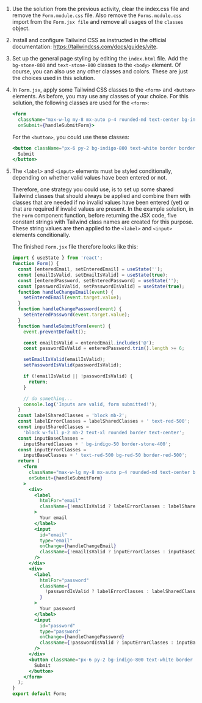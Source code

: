 1. Use the solution from the previous activity, clear the index.css file and remove the `Form.module.css` file. Also remove the `Forms.module.css` import from the `Form.jsx file` and remove all usages of the `classes` object.

2. Install and configure Tailwind CSS as instructed in the official documentation: https://tailwindcss.com/docs/guides/vite.

3. Set up the general page styling by editing the `index.html` file. Add the `bg-stone-800` and `text-stone-800` classes to the `<body>` element. Of course, you can also use any other classes and colors. These are just the choices used in this solution.

4. In `Form.jsx`, apply some Tailwind CSS classes to the `<form>` and `<button>` elements. As before, you may use any classes of your choice. For this solution, the following classes are used for the `<form>`:

   ```jsx
   <form
     className="max-w-lg my-8 mx-auto p-4 rounded-md text-center bg-indigo-100"
     onSubmit={handleSubmitForm}>
   ```

   For the `<button>`, you could use these classes:

   ```jsx
   <button className="px-6 py-2 bg-indigo-800 text-white border border-indigo-800 rounded hover:bg-indigo-900">
     Submit
   </button>
   ```

5. The `<label>` and `<input>` elements must be styled conditionally, depending on whether valid values have been entered or not.

   Therefore, one strategy you could use, is to set up some shared Tailwind classes that should always be applied and combine them with classes that are needed if no invalid values have been entered (yet) or that are required if invalid values are present.
   In the example solution, in the `Form` component function, before returning the JSX code, five constant strings with Tailwind class names are created for this purpose. These string values are then applied to the `<label>` and `<input>` elements conditionally.

   The finished `Form.jsx` file therefore looks like this:

   ```jsx
   import { useState } from 'react';
   function Form() {
     const [enteredEmail, setEnteredEmail] = useState('');
     const [emailIsValid, setEmailIsValid] = useState(true);
     const [enteredPassword, setEnteredPassword] = useState('');
     const [passwordIsValid, setPasswordIsValid] = useState(true);
     function handleChangeEmail(event) {
       setEnteredEmail(event.target.value);
     }
     function handleChangePassword(event) {
       setEnteredPassword(event.target.value);
     }
     function handleSubmitForm(event) {
       event.preventDefault();

       const emailIsValid = enteredEmail.includes('@');
       const passwordIsValid = enteredPassword.trim().length >= 6;

       setEmailIsValid(emailIsValid);
       setPasswordIsValid(passwordIsValid);

       if (!emailIsValid || !passwordIsValid) {
         return;
       }

       // do something...
       console.log('Inputs are valid, form submitted!');
     }
     const labelSharedClasses = 'block mb-2';
     const labelErrorClasses = labelSharedClasses + ' text-red-500';
     const inputSharedClasses =
       'block w-full p-2 mb-2 text-xl rounded border text-center';
     const inputBaseClasses =
       inputSharedClasses + ' bg-indigo-50 border-stone-400';
     const inputErrorClasses =
       inputBaseClasses + ' text-red-500 bg-red-50 border-red-500';
     return (
       <form
         className="max-w-lg my-8 mx-auto p-4 rounded-md text-center bg-indigo-100"
         onSubmit={handleSubmitForm}
       >
         <div>
           <label
             htmlFor="email"
             className={!emailIsValid ? labelErrorClasses : labelSharedClasses}
           >
             Your email
           </label>
           <input
             id="email"
             type="email"
             onChange={handleChangeEmail}
             className={!emailIsValid ? inputErrorClasses : inputBaseClasses}
           />
         </div>
         <div>
           <label
             htmlFor="password"
             className={
               !passwordIsValid ? labelErrorClasses : labelSharedClasses
             }
           >
             Your password
           </label>
           <input
             id="password"
             type="password"
             onChange={handleChangePassword}
             className={!passwordIsValid ? inputErrorClasses : inputBaseClasses}
           />
         </div>
         <button className="px-6 py-2 bg-indigo-800 text-white border border-indigo-800 rounded hover:bg-indigo-900">
           Submit
         </button>
       </form>
     );
   }
   export default Form;
   ```
